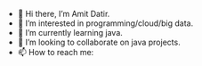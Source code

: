- 👋 Hi there, I’m Amit Datir.
- 👀 I’m interested in programming/cloud/big data.
- 🌱 I’m currently learning java.
- 💞️ I’m looking to collaborate on java projects.
- 📫 How to reach me: 

<!---
AmitDatir/AmitDatir is a ✨ special ✨ repository because its `README.md` (this file) appears on your GitHub profile.
You can click the Preview link to take a look at your changes.
--->
